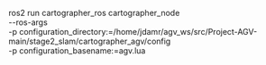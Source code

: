 ros2 run cartographer_ros cartographer_node \
  --ros-args \
  -p configuration_directory:=/home/jdamr/agv_ws/src/Project-AGV-main/stage2_slam/cartographer_agv/config \
  -p configuration_basename:=agv.lua
